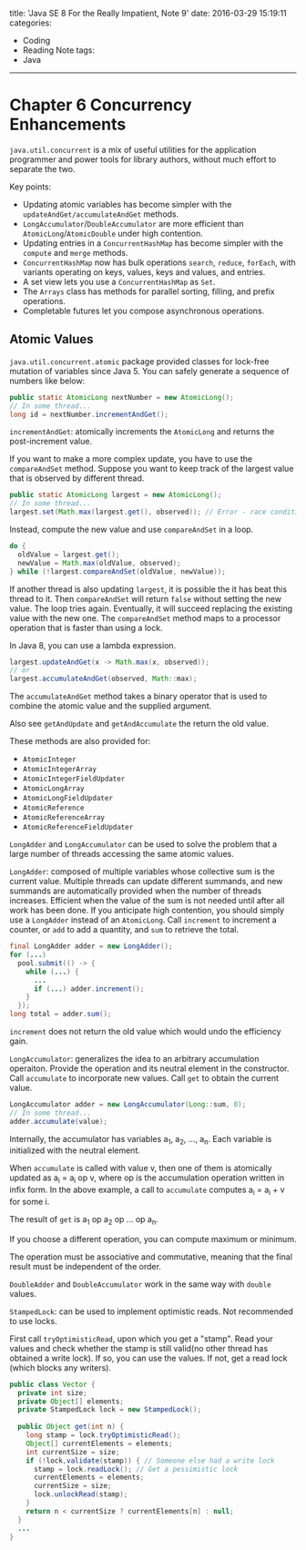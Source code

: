 title: 'Java SE 8 For the Really Impatient, Note 9'
date: 2016-03-29 15:19:11
categories:
  - Coding
  - Reading Note
tags:
  - Java
---

# Chapter 6 Concurrency Enhancements

`java.util.concurrent` is a mix of useful utilities for the application programmer and power tools for library authors, without much effort to separate the two. 

Key points:
* Updating atomic variables has become simpler with the `updateAndGet/accumulateAndGet` methods.
* `LongAccumulator`/`DoubleAccumulator` are more efficient than `AtomicLong`/`AtomicDouble` under high contention. 
* Updating entries in a `ConcurrentHashMap` has become simpler with the `compute` and `merge` methods. 
* `ConcurrentHashMap` now has bulk operations `search`, `reduce`, `forEach`, with variants operating on keys, values, keys and values, and entries.
* A set view lets you use a `ConcurrentHashMap` as `Set`. 
* The `Arrays` class has methods for parallel sorting, filling, and prefix operations. 
* Completable futures let you compose asynchronous operations. 

## Atomic Values

`java.util.concurrent.atomic` package provided classes for lock-free mutation of variables since Java 5. You can safely generate a sequence of numbers like below:
```Java
public static AtomicLong nextNumber = new AtomicLong();
// In some thread...
long id = nextNumber.incrementAndGet();
```

`incrementAndGet`: atomically increments the `AtomicLong` and returns the post-increment value. 

If you want to make a more complex update, you have to use the `compareAndSet` method. Suppose you want to keep track of the largest value that is observed by different thread. 
```Java
public static AtomicLong largest = new AtomicLong();
// In some thread...
largest.set(Math.max(largest.get(), observed)); // Error - race condition!
```

Instead, compute the new value and use `compareAndSet` in a loop.
```Java
do {
  oldValue = largest.get();
  newValue = Math.max(oldValue, observed);
} while (!largest.compareAndSet(oldValue, newValue));
```
If another thread is also updating `largest`, it is possible the it has beat this thread to it. Then `compareAndSet` will return `false` without setting the new value. The loop tries again. Eventually, it will succeed replacing the existing value with the new one. The `compareAndSet` method maps to a processor operation that is faster than using a lock. 

In Java 8, you can use a lambda expression. 
```Java
largest.updateAndGet(x -> Math.max(x, observed));
// or 
largest.accumulateAndGet(observed, Math::max);
```
The `accumulateAndGet` method takes a binary operator that is used to combine the atomic value and the supplied argument. 

Also see `getAndUpdate` and `getAndAccumulate` the return the old value. 

These methods are also provided for: 
* `AtomicInteger`
* `AtomicIntegerArray`
* `AtomicIntegerFieldUpdater`
* `AtomicLongArray`
* `AtomicLongFieldUpdater`
* `AtomicReference`
* `AtomicReferenceArray`
* `AtomicReferenceFieldUpdater`

`LongAdder` and `LongAccumulator` can be used to solve the problem that a large number of threads accessing the same atomic values. 

`LongAdder`: composed of multiple variables whose collective sum is the current value. Multiple threads can update different summands, and new summands are automatically provided when the number of threads increases. Efficient when the value of the sum is not needed until after all work has been done. If you anticipate high contention, you should simply use a `LongAdder` instead of an `AtomicLong`. Call `increment` to increment a counter, or `add` to add a quantity, and `sum` to retrieve the total. 

```Java
final LongAdder adder = new LongAdder();
for (...) 
  pool.submit(() -> {
    while (...) {
      ...
      if (...) adder.increment();
    }
  });
long total = adder.sum();
```

`increment` does not return the old value which would undo the efficiency gain. 

`LongAccumulator`: generalizes the idea to an arbitrary accumulation operaiton. Provide the operation and its neutral element in the constructor. Call `accumulate` to incorporate new values. Call `get` to obtain the current value. 
```Java
LongAccumulator adder = new LongAccumulator(Long::sum, 0);
// In some thread...
adder.accumulate(value);
```

Internally, the accumulator has variables a<sub>1</sub>, a<sub>2</sub>, ..., a<sub>n</sub>. Each variable is initialized with the neutral element. 

When `accumulate` is called with value v, then one of them is atomically updated as a<sub>i</sub> = a<sub>i</sub> op v, where op is the accumulation operation written in infix form. In the above example, a call to `accumulate` computes a<sub>i</sub> = a<sub>i</sub> + v for some i. 

The result of `get` is a<sub>1</sub> op a<sub>2</sub> op ... op a<sub>n</sub>. 

If you choose a different operation, you can compute maximum or minimum. 

The operation must be associative and commutative, meaning that the final result must be independent of the order. 

`DoubleAdder` and `DoubleAccumulator` work in the same way with `double` values. 

`StampedLock`: can be used to implement optimistic reads. Not recommended to use locks.

First call `tryOptimisticRead`, upon which you get a "stamp". Read your values and check whether the stamp is still valid(no other thread has obtained a write lock). If so, you can use the values. If not, get a read lock (which blocks any writers).
```Java
public class Vector {
  private int size;
  private Object[] elements;
  private StampedLock lock = new StampedLock();
  
  public Object get(int n) {
    long stamp = lock.tryOptimisticRead();
    Object[] currentElements = elements;
    int currentSize = size;
    if (!lock,validate(stamp)) { // Someone else had a write lock
      stamp = lock.readLock(); // Get a pessimistic lock
      currentElements = elements;
      currentSize = size;
      lock.unlockRead(stamp);
    }
    return n < currentSize ? currentElements[n] : null;
  }
  ...
}
```